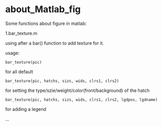 # about_Matlab_fig


Some functions about figure in matlab:

  1.bar_texture.m
  
  using after a bar() function to add texture for it.
  
  usage:
  
    bar_texture(pic) 
    
   for all default
    
    bar_texture(pic, hatchs, sizs, wids, clrs1, clrs2) 
    
   for setting the type/szie/weight/color(front/background) of the hatch
    
    bar_texture(pic, hatchs, sizs, wids, clrs1, clrs2, lgdpos, lgdname) 
    
   for adding a legend
    
  ...
